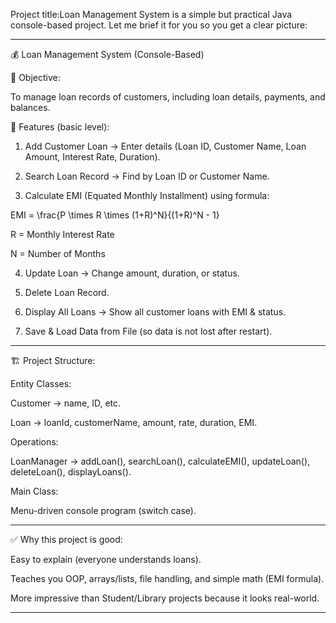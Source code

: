 Project title:Loan Management System is a simple but practical Java console-based project. Let me brief it for you so you get a clear picture:


---

💰 Loan Management System (Console-Based)

🎯 Objective:

To manage loan records of customers, including loan details, payments, and balances.

📌 Features (basic level):

1. Add Customer Loan → Enter details (Loan ID, Customer Name, Loan Amount, Interest Rate, Duration).


2. Search Loan Record → Find by Loan ID or Customer Name.


3. Calculate EMI (Equated Monthly Installment) using formula:



EMI = \frac{P \times R \times (1+R)^N}{(1+R)^N - 1}

R = Monthly Interest Rate

N = Number of Months


4. Update Loan → Change amount, duration, or status.


5. Delete Loan Record.


6. Display All Loans → Show all customer loans with EMI & status.


7. Save & Load Data from File (so data is not lost after restart).




---

🏗 Project Structure:

Entity Classes:

Customer → name, ID, etc.

Loan → loanId, customerName, amount, rate, duration, EMI.


Operations:

LoanManager → addLoan(), searchLoan(), calculateEMI(), updateLoan(), deleteLoan(), displayLoans().


Main Class:

Menu-driven console program (switch case).




---

✅ Why this project is good:

Easy to explain (everyone understands loans).

Teaches you OOP, arrays/lists, file handling, and simple math (EMI formula).

More impressive than Student/Library projects because it looks real-world.



---
